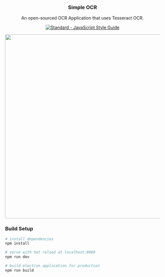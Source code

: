 <p align="center">
  <h3 align="center">Simple OCR</h3>
  <p align="center">An open-sourced OCR Application that uses Tesseract OCR.<p>
  <p align="center"><a href="https://standardjs.com"><img src="https://img.shields.io/badge/code_style-standard-brightgreen.svg" alt="Standard - JavaScript Style Guide"></a></p>
</p>

<p align="center">
    <img src="https://i.imgur.com/f0U2adZ.png" width="600px">
</p>

### Build Setup

``` bash
# install dependencies
npm install

# serve with hot reload at localhost:9080
npm run dev

# build electron application for production
npm run build


```
